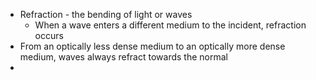 - Refraction - the bending of light or waves
	- When a wave enters a different medium to the incident, refraction occurs
- From an optically less dense medium to an optically more dense medium, waves always refract towards the normal
- 